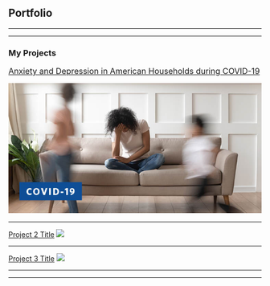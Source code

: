 ## Portfolio

---
---

### My Projects 

[<font size="3"> Anxiety and Depression in American Households during COVID-19 </font>](https://nbviewer.org/github/Benjamin2009/anxiety-depression-covid/blob/main/Anxiety%20and%20Depression%20in%20American%20Households%20during%20COVID-19.ipynb) 
                                                                                                                  
<img src="https://raw.githubusercontent.com/Benjamin2009/anxiety-depression-covid/main/anxiety-depression-covid-19.jpeg"/>

---
[Project 2 Title]()
<img src="images/dummy_thumbnail.jpg?raw=true"/>

---
[Project 3 Title](http://example.com/)
<img src="images/dummy_thumbnail.jpg?raw=true"/>

---
---
